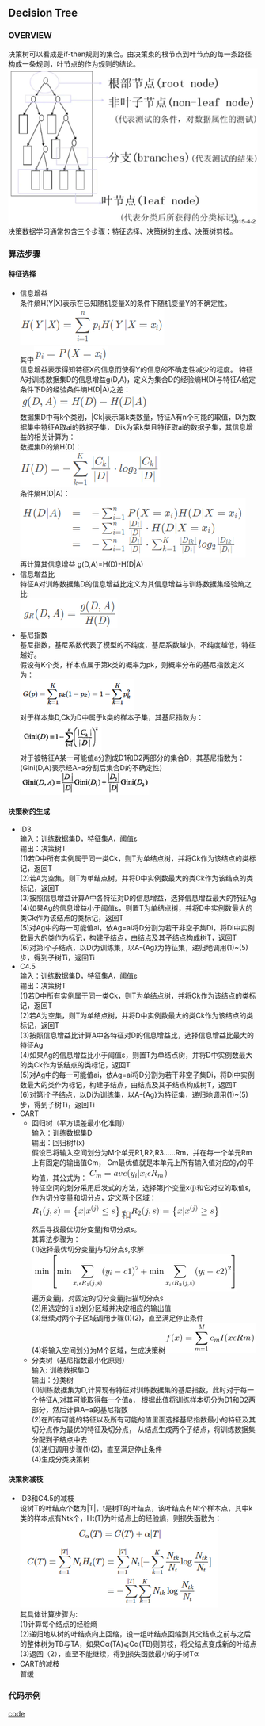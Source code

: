 ## Decision Tree
### OVERVIEW  
决策树可以看成是if-then规则的集合。由决策束的根节点到叶节点的每一条路径构成一条规则，叶节点的作为规则的结论。  
![](src/Oth_0.PNG)  
决策数据学习通常包含三个步骤：特征选择、决策树的生成、决策树剪枝。
### 算法步骤
#### 特征选择
* 信息增益  
条件熵H(Y|X)表示在已知随机变量X的条件下随机变量Y的不确定性。  
![](src/Oth_1.PNG)  
其中![](src/Oth_2.PNG)  
信息增益表示得知特征X的信息而使得Y的信息的不确定性减少的程度。
特征A对训练数据集D的信息增益g(D,A)，定义为集合D的经验熵H(D)与特征A给定条件下D的经验条件熵H(D|A)之差：  
![](src/Oth_3.PNG)  
数据集D中有k个类别，|Ck|表示第k类数量，特征A有n个可能的取值，Di为数据集中特征A取ai的数据子集，
Dik为第k类且特征取ai的数据子集，其信息增益的相关计算为：  
数据集D的熵H(D)：  
![](src/Oth_5.PNG)  
条件熵H(D|A)：  
![](src/Oth_6.PNG)  
再计算其信息增益 g(D,A)=H(D)-H(D|A)
* 信息增益比  
特征A对训练数据集D的信息增益比定义为其信息增益与训练数据集经验熵之比:  
![](src/Oth_4.PNG)  
* 基尼指数  
基尼指数，基尼系数代表了模型的不纯度，基尼系数越小，不纯度越低，特征越好。  
假设有K个类，样本点属于第k类的概率为pk，则概率分布的基尼指数定义为：  
![](src/Oth_7.PNG)  
对于样本集D,Ck为D中属于k类的样本子集，其基尼指数为：  
![](src/Oth_8.PNG)  
对于被特征A某一可能值a分割成D1和D2两部分的集合D，其基尼指数为：  
(Gini(D,A)表示经A=a分割后集合D的不确定性)  
![](src/Oth_9.PNG)  

#### 决策树的生成
* ID3  
输入：训练数据集D，特征集A，阈值ε  
输出：决策树T  
(1)若D中所有实例属于同一类Ck，则T为单结点树，并将Ck作为该结点的类标记，返回T  
(2)若A为空集，则T为单结点树，并将D中实例数最大的类Ck作为该结点的类标记，返回T  
(3)按照信息增益计算A中各特征对D的信息增益，选择信息增益最大的特征Ag  
(4)如果Ag的信息增益小于阈值ε，则置T为单结点树，并将D中实例数最大的类Ck作为该结点的类标记，返回T  
(5)对Ag中的每一可能值ai，依Ag=ai将D分割为若干非空子集Di，将Di中实例数最大的类作为标记，构建子结点，由结点及其子结点构成树T，返回T  
(6)对第i个子结点，以Di为训练集，以A-{Ag}为特征集，递归地调用(1)~(5)步，得到子树Ti，返回Ti  
* C4.5  
输入：训练数据集D，特征集A，阈值ε  
输出：决策树T  
(1)若D中所有实例属于同一类Ck，则T为单结点树，并将Ck作为该结点的类标记，返回T  
(2)若A为空集，则T为单结点树，并将D中实例数最大的类Ck作为该结点的类标记，返回T  
(3)按照信息增益比计算A中各特征对D的信息增益比，选择信息增益比最大的特征Ag  
(4)如果Ag的信息增益比小于阈值ε，则置T为单结点树，并将D中实例数最大的类Ck作为该结点的类标记，返回T  
(5)对Ag中的每一可能值ai，依Ag=ai将D分割为若干非空子集Di，将Di中实例数最大的类作为标记，构建子结点，由结点及其子结点构成树T，返回T  
(6)对第i个子结点，以Di为训练集，以A-{Ag}为特征集，递归地调用(1)~(5)步，得到子树Ti，返回Ti
* CART  
    * 回归树（平方误差最小化准则）  
    输入：训练数据集D  
    输出：回归树f(x)  
    假设已将输入空间划分为M个单元R1,R2,R3......Rm，并在每一个单元Rm上有固定的输出值Cm，
    Cm最优值就是本单元上所有输入值对应的y的平均值，其公式为：![](src/Oth_10.PNG)  
    特征空间的划分采用启发式的方法，选择第j个变量x(j)和它对应的取值s,作为切分变量和切分点，定义两个区域：![](src/Oth_11.PNG)  
    然后寻找最优切分变量j和切分点s。  
    其算法步骤为：  
    (1)选择最优切分变量j与切分点s,求解![](src/Oth_12.PNG)  
    遍历变量j，对固定的切分变量j扫描切分点s  
    (2)用选定的(j,s)划分区域并决定相应的输出值  
    (3)继续对两个子区域调用步骤(1)(2)，直至满足停止条件  
    (4)将输入空间划分为M个区域，生成决策树![](src/Oth_13.PNG)  
    * 分类树（基尼指数最小化原则）  
    输入: 训练数据集D  
    输出：分类树  
    (1)训练数据集为D,计算现有特征对训练数据集的基尼指数，此时对于每一个特征A,对其可能取得每一个值a，
    根据此值将训练样本切分为D1和D2两部分，然后计算A=a的基尼指数  
    (2)在所有可能的特征以及所有可能的值里面选择基尼指数最小的特征及其切分点作为最优的特征及切分点，
    从结点生成两个子结点，将训练数据集分配到子结点中去  
    (3)递归调用步骤(1)(2)，直至满足停止条件  
    (4)生成分类决策树  

#### 决策树减枝  
* ID3和C4.5的减枝  
设树T的叶结点个数为|T|，t是树T的叶结点，该叶结点有Nt个样本点，其中k类的样本点有Ntk个，Ht(T)为叶结点上的经验熵，则损失函数为：  
![](src/Oth_14.PNG)  
其具体计算步骤为:  
(1)计算每个结点的经验熵  
(2)递归地从树的叶结点向上回缩，设一组叶结点回缩到其父结点之前与之后的整体树为TB与TA，如果Cα(TA)⩽Cα(TB)则剪枝，将父结点变成新的叶结点  
(3)返回（2），直至不能继续，得到损失函数最小的子树Tα
* CART的减枝  
暂缓
### 代码示例
[code](https://nbviewer.jupyter.org/github/wan-h/Brainpower/blob/master/Code/ML/DecisionTree.ipynb)